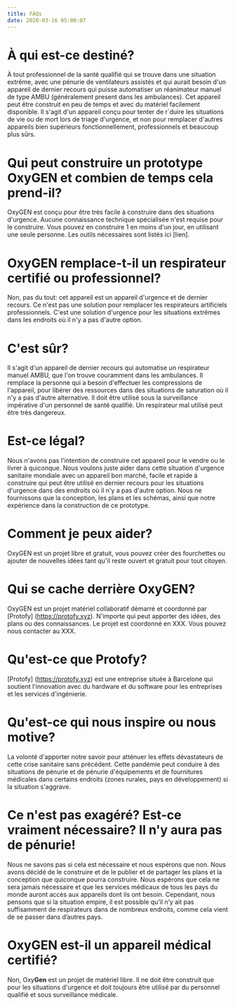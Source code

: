 ```yaml
---
title: FAQs
date: 2020-03-16 05:00:07
---
```


# À qui est-ce destiné?
À tout professionnel de la santé qualifié qui se trouve dans une situation extrême, avec une pénurie de ventilateurs assistés et qui aurait besoin d'un appareil de dernier recours qui puisse automatiser un réanimateur manuel de type AMBU (généralement present dans les ambulances).
Cet appareil peut être construit en peu de temps et avec du matériel facilement disponible. Il s'agit d'un appareil conçu pour tenter de r´duire les situations de vie ou de mort lors de triage d'urgence, et non pour remplacer d'autres appareils bien supérieurs fonctionnellement, professionnels et beaucoup plus sûrs.

# Qui peut construire un prototype OxyGEN et combien de temps cela prend-il?
OxyGEN est conçu pour être très facile à construire dans des situations d'urgence. Aucune connaissance technique spécialisée n'est requise pour le construire. Vous pouvez en construire 1 en moins d'un jour, en utilisant une seule personne. Les outils nécessaires sont listés ici [lien].

# OxyGEN remplace-t-il un respirateur certifié ou professionnel?
Non, pas du tout: cet appareil est un appareil d'urgence et de dernier recours. Ce n'est pas une solution pour remplacer les respirateurs artificiels professionnels. C'est une solution d'urgence pour les situations extrêmes dans les endroits où il n'y a pas d'autre option. 

# C'est sûr?
Il s'agit d'un appareil de dernier recours qui automatise un respirateur manuel AMBU, que l'on trouve couramment dans les ambulances. Il remplace la personne qui a besoin d'effectuer les compressions de l'appareil, pour libérer des ressources dans des situations de saturation où il n'y a pas d'autre alternative. Il doit être utilisé sous la surveillance impérative d'un personnel de santé qualifié. Un respirateur mal utilisé peut être très dangereux.

# Est-ce légal?
Nous n'avons pas l'intention de construire cet appareil pour le vendre ou le livrer à quiconque. 
Nous voulons juste aider dans cette situation d'urgence sanitaire mondiale avec un appareil bon marché, facile et rapide à construire qui peut être utilisé en dernier recours pour les situations d'urgence dans des endroits où il n'y a pas d'autre option. Nous ne fournissons que la conception, les plans et les schémas, ainsi que notre expérience dans la construction de ce prototype.

# Comment je peux aider?
OxyGEN est un projet libre et gratuit, vous pouvez créer des fourchettes ou ajouter de nouvelles idées tant qu'il reste ouvert et gratuit pour tout citoyen.

# Qui se cache derrière OxyGEN?
OxyGEN est un projet matériel collaboratif démarré et coordonné par [Protofy] (https://protofy.xyz). N'importe qui peut apporter des idées, des plans ou des connaissances. Le projet est coordonné en XXX. Vous pouvez nous contacter au XXX. 

# Qu'est-ce que Protofy?
[Protofy] (https://protofy.xyz) est une entreprise située à Barcelone qui soutient l'innovation avec du hardware et du software pour les entreprises et les services d'ingénierie.

# Qu'est-ce qui nous inspire ou nous motive?
La volonté d'apporter notre savoir pour atténuer les effets dévastateurs de cette crise sanitaire sans précédent. Cette pandémie peut conduire à des situations de pénurie et de pénurie d'équipements et de fournitures médicales dans certains endroits (zones rurales, pays en développement) si la situation s'aggrave.

# Ce n'est pas exagéré? Est-ce vraiment nécessaire? Il n'y aura pas de pénurie!
Nous ne savons pas si cela est nécessaire et nous espérons que non. Nous avons décidé de le construire et de le publier et de partager les plans et la conception que quiconque pourra construire. Nous espérons que cela ne sera jamais nécessaire et que les services médicaux de tous les pays du monde auront accès aux appareils dont ils ont besoin. Cependant, nous pensons que si la situation empire, il est possible qu’il n’y ait pas suffisamment de respirateurs dans de nombreux endroits, comme cela vient de se passer dans d’autres pays.

# OxyGEN est-il un appareil médical certifié?
Non, Oxy**Gen** est un projet de matériel libre. Il ne doit être construit que pour les situations d'urgence et doit toujours être utilisé par du personnel qualifié et sous surveillance médicale.
